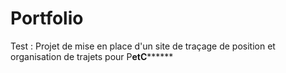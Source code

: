 # Portfolio

Test : Projet de mise en place d'un site de traçage de position et organisation de trajets pour P**etC********
